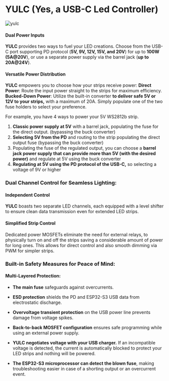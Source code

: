 # YULC (Yes, a USB-C Led Controller)

![yulc](https://github.com/ale1800/YULC/assets/53172176/b7f9087c-cb34-41fb-9961-a1b0314f90dd)
#### Dual Power Inputs
**YULC** provides two ways to fuel your LED creations. Choose from the USB-C port supporting PD protocol (**5V, 9V, 12V, 15V, and 20V**) for up to **100W (5A@20V**), or use a separate power supply via the barrel jack (**up to 20A@24V**).

#### Versatile Power Distribution
**YULC** empowers you to choose how your strips receive power:
**Direct Power**: Route the input power straight to the strips for maximum efficiency.
**Bucked-Down Power**: Utilize the built-in converter **to deliver safe 5V or 12V to your strips,** with a maximum of 20A. Simply populate one of the two fuse holders to select your preference.

For example, you have 4 ways to power your 5V WS2812b strip.

1. **Classic power supply at 5V** with a barrel jack, populating the fuse for the direct output. (bypassing the buck converter)
2. **Selecting 5V from the PD** and routing to the strip populating the direct output fuse (bypassing the buck converter)
3. Populating the fuse of the regulated output, you can choose a **barrel jack power supply that can provide more than 5V (with the desired power)** and regulate at 5V using the buck converter
4. **Regulating at 5V using the PD protocol of the USB-C,** so selecting a voltage of 9V or higher 





### Dual Channel Control for Seamless Lighting:

#### Independent Control
**YULC** boasts two separate LED channels, each equipped with a level shifter to ensure clean data transmission even for extended LED strips.
#### Simplified Strip Control
Dedicated power MOSFETs eliminate the need for external relays, to physically turn on and off the strips saving a considerable amount of power for long ones. This allows for direct control and also smooth dimming via PWM for simpler strips.


### Built-in Safety Measures for Peace of Mind:

#### Multi-Layered Protection:

- **The main fuse** safeguards against overcurrents.

- **ESD protection** shields the PD and ESP32-S3 USB data from electrostatic discharge.
- **Overvoltage transient protection** on the USB power line prevents damage from voltage spikes.
- **Back-to-back MOSFET configuration** ensures safe programming while using an external power supply.
- **YULC negotiates voltage with your USB charger.** If an incompatible voltage is detected, the current is automatically blocked to protect your LED strips and nothing will be powered.
- **The ESP32-S3 microprocessor can detect the blown fuse**, making troubleshooting easier in case of a shorting output or an overcurrent event.
